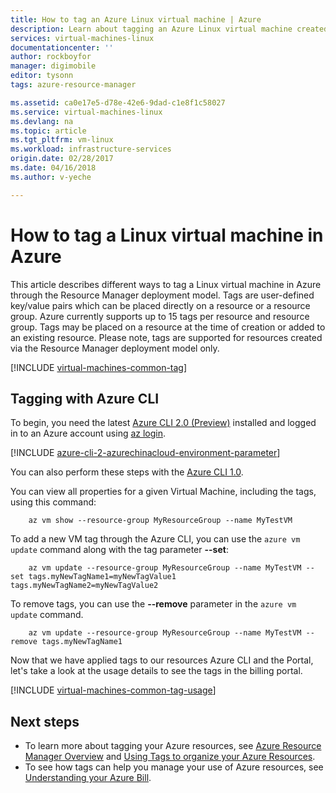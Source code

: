 ```yaml
---
title: How to tag an Azure Linux virtual machine | Azure
description: Learn about tagging an Azure Linux virtual machine created in Azure using the Resource Manager deployment model.
services: virtual-machines-linux
documentationcenter: ''
author: rockboyfor
manager: digimobile
editor: tysonn
tags: azure-resource-manager

ms.assetid: ca0e17e5-d78e-42e6-9dad-c1e8f1c58027
ms.service: virtual-machines-linux
ms.devlang: na
ms.topic: article
ms.tgt_pltfrm: vm-linux
ms.workload: infrastructure-services
origin.date: 02/28/2017
ms.date: 04/16/2018
ms.author: v-yeche

---
```

# How to tag a Linux virtual machine in Azure
This article describes different ways to tag a Linux virtual machine in Azure through the Resource Manager deployment model. Tags are user-defined key/value pairs which can be placed directly on a resource or a resource group. Azure currently supports up to 15 tags per resource and resource group. Tags may be placed on a resource at the time of creation or added to an existing resource. Please note, tags are supported for resources created via the Resource Manager deployment model only.

[!INCLUDE [virtual-machines-common-tag](../../../includes/virtual-machines-common-tag.md)]

## Tagging with Azure CLI
To begin, you need the latest [Azure CLI 2.0 (Preview)](https://docs.azure.cn/zh-cn/cli/install-az-cli2?view=azure-cli-latest) installed and logged in to an Azure account using [az login](https://docs.azure.cn/zh-cn/cli/reference-index?view=azure-cli-latest#az-login).

[!INCLUDE [azure-cli-2-azurechinacloud-environment-parameter](../../../includes/azure-cli-2-azurechinacloud-environment-parameter.md)]

You can also perform these steps with the [Azure CLI 1.0](tag-nodejs.md?toc=%2fvirtual-machines%2flinux%2ftoc.json).

You can view all properties for a given Virtual Machine, including the tags, using this command:

        az vm show --resource-group MyResourceGroup --name MyTestVM

To add a new VM tag through the Azure CLI, you can use the `azure vm update` command along with the tag parameter **--set**:

        az vm update --resource-group MyResourceGroup --name MyTestVM --set tags.myNewTagName1=myNewTagValue1 tags.myNewTagName2=myNewTagValue2

To remove tags, you can use the **--remove** parameter in the `azure vm update` command.

        az vm update --resource-group MyResourceGroup --name MyTestVM --remove tags.myNewTagName1

Now that we have applied tags to our resources Azure CLI and the Portal, let's take a look at the usage details to see the tags in the billing portal.

[!INCLUDE [virtual-machines-common-tag-usage](../../../includes/virtual-machines-common-tag-usage.md)]

## Next steps
* To learn more about tagging your Azure resources, see [Azure Resource Manager Overview][Azure Resource Manager Overview] and [Using Tags to organize your Azure Resources][Using Tags to organize your Azure Resources].
* To see how tags can help you manage your use of Azure resources, see [Understanding your Azure Bill][Understanding your Azure Bill].
<!-- Not Available on [Gain insights into your Azure resource consumption][Gain insights into your Azure resource consumption] -->

[Azure CLI environment]: ../../azure-resource-manager/xplat-cli-azure-resource-manager.md
[Azure Resource Manager Overview]: ../../azure-resource-manager/resource-group-overview.md
[Using Tags to organize your Azure Resources]: ../../azure-resource-manager/resource-group-using-tags.md
[Understanding your Azure Bill]: ../../billing-understand-your-bill.md
<!-- Notice correct : [Understanding your Azure Bill]: ../../billing-understand-your-bill.md -->
<!-- Update_Description: wording update, update link -->